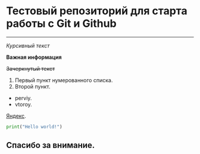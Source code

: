 # Тестовый репозиторий для старта работы с Git и Github

---

*Курсивный текст*

**Важная информация**

~~Зачеркнутый текст~~

1. Первый пункт нумерованного списка. 
2. Второй пункт. 


* perviy. 
* vtoroy. 


[Яндекс](https://www.yandex.ru "Я Yandex!"). 

```python
print("Hello world!")
```

## Спасибо за внимание. 



